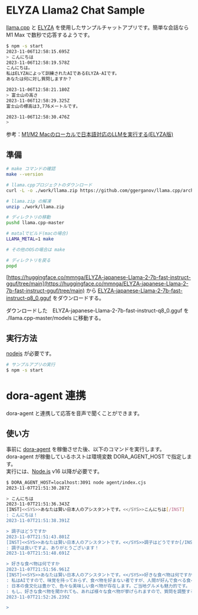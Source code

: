 # ELYZA Llama2 Chat Sample

[llama.cpp](https://github.com/ggerganov/llama.cpp) と [ELYZA](https://huggingface.co/elyza/ELYZA-japanese-Llama-2-7b-fast-instruct) を使用したサンプルチャットアプリです。簡単な会話なら M1 Max で数秒で応答するようです。

```sh
$ npm -s start
2023-11-06T12:58:15.695Z
> こんにちは
2023-11-06T12:58:19.578Z
こんにちは。
私はELYZAによって訓練されたAIであるELYZA-AIです。
あなたは何に対し質問しますか？

2023-11-06T12:58:21.180Z
> 富士山の高さ
2023-11-06T12:58:29.325Z
富士山の標高は3,776メートルです。

2023-11-06T12:58:30.476Z
> 
```

参考：[M1/M2 Macのローカルで日本語対応のLLMを実行する(ELYZA版)](https://zenn.dev/michy/articles/d13d24e5f19c56)

## 準備

```sh
# make コマンドの確認
make --version

# llama.cppプロジェクトのダウンロード
curl -L -o ./work/llama.zip https://github.com/ggerganov/llama.cpp/archive/refs/heads/master.zip

# llama.zip の解凍
unzip ./work/llama.zip

# ディレクトリの移動
pushd llama.cpp-master

# matalでビルド(macの場合)
LLAMA_METAL=1 make

# その他のOSの場合は make

# ディレクトリを戻る
popd
```

[https://huggingface.co/mmnga/ELYZA-japanese-Llama-2-7b-fast-instruct-gguf/tree/main](https://huggingface.co/mmnga/ELYZA-japanese-Llama-2-7b-fast-instruct-gguf/tree/main) から [ELYZA-japanese-Llama-2-7b-fast-instruct-q8_0.gguf](https://huggingface.co/mmnga/ELYZA-japanese-Llama-2-7b-fast-instruct-gguf/blob/main/ELYZA-japanese-Llama-2-7b-fast-instruct-q8_0.gguf) をダウンロードする。

ダウンロードした　ELYZA-japanese-Llama-2-7b-fast-instruct-q8_0.gguf を ./llama.cpp-master/models に移動する。

## 実行方法

[nodejs](https://nodejs.org/en) が必要です。

```sh
# サンプルアプリの実行
$ npm -s start
```

# dora-agent 連携

dora-agent と連携して応答を音声で聞くことができます。

## 使い方

事前に [dora-agent](https://github.com/yamagame/dora-agent.git) を稼働させた後、以下のコマンドを実行します。  
dora-agent が稼働しているホストは環境変数 DORA_AGENT_HOST で指定します。  
実行には、[Node.js](https://nodejs.org/en) v16 以降が必要です。

```sh
$ DORA_AGENT_HOST=localhost:3091 node agent/index.cjs
2023-11-07T21:51:30.287Z

> こんにちは
2023-11-07T21:51:36.343Z
[INST]<<SYS>>あなたは賢い日本人のアシスタントです。<</SYS>>こんにちは[/INST]
: こんにちは！
2023-11-07T21:51:38.391Z

> 調子はどうですか
2023-11-07T21:51:43.801Z
[INST]<<SYS>>あなたは賢い日本人のアシスタントです。<</SYS>>調子はどうですか[/INST]
: 調子は良いですよ、ありがとうございます！
2023-11-07T21:51:48.691Z

> 好きな食べ物は何ですか
2023-11-07T21:51:56.961Z
[INST]<<SYS>>あなたは賢い日本人のアシスタントです。<</SYS>>好きな食べ物は何ですか[/INST]
: 私はAIですので、味覚を持っておらず、食べ物を好まない者ですが、人間が好んで食べる食べ物についてお答えいたします。
: 日本の食文化は豊かで、色々な美味しい食べ物が存在します。ご当地グルメも魅力的です。
: もし、好きな食べ物を聞かれても、あれば様々な食べ物が挙げられますので、質問を調整することが重要であると思われます。
2023-11-07T21:52:26.239Z

> 
```
